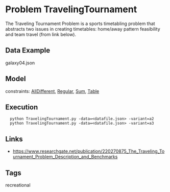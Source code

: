 # Problem TravelingTournament

The Traveling Tournament Problem is a sports timetabling problem that abstracts two issues in creating timetables: home/away pattern feasibility and team travel (from link below).

## Data Example
  galaxy04.json

## Model
  constraints: [AllDifferent](http://pycsp.org/documentation/constraints/AllDifferent), [Regular](http://pycsp.org/documentation/constraints/Regular), [Sum](http://pycsp.org/documentation/constraints/Sum), [Table](http://pycsp.org/documentation/constraints/Table)

## Execution
```
  python TravelingTournament.py -data=<datafile.json> -variant=a2
  python TravelingTournament.py -data=<datafile.json> -variant=a3
```

## Links
  - https://www.researchgate.net/publication/220270875_The_Traveling_Tournament_Problem_Description_and_Benchmarks

## Tags
  recreational
